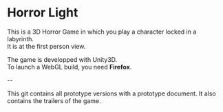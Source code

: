 # Horror Light

This is a 3D Horror Game in which you play a character locked in a labyrinth.  
It is at the first person view.

The game is developped with Unity3D.  
To launch a WebGL build, you need **Firefox**.

--

This git contains all prototype versions with a prototype document. It also contains the trailers of the game.
